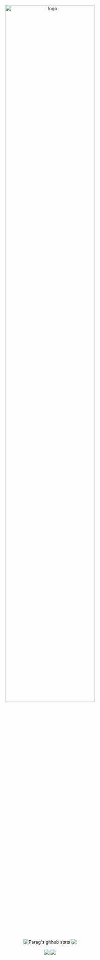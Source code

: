 <p align="center">
  <img src="https://github.com/Parag357/Parag357/blob/master/logo.png" alt="logo" width="75%" height="auto">
</p>
<p align="center">
  <img align="center"src="https://github-readme-stats.vercel.app/api?username=Parag357&theme=gruvbox&show_icons=true&hide=issues&text_color=ffff9f&bg_color=ffc107&title_color=000" alt="Parag's github stats"> 
  <img align="center"src="https://github-readme-stats.vercel.app/api/top-langs/?username=Parag357&theme=gruvbox&text_color=ffff9f&hide=javascript&layout=compact&bg_color=ffc107&title_color=000"/>
</p>
<p align="center">
<a href="https://github.com/Parag357/covid-19-awareness">
  <img align="center" src="https://github-readme-stats.vercel.app/api/pin/?username=Parag357&repo=covid-19-awareness&theme=gruvbox&text_color=ffff9f&bg_color=ffc107&title_color=000" />
</a>
<a href="https://github.com/Parag357/Attendance-Manager">
  <img align="center" src="https://github-readme-stats.vercel.app/api/pin/?username=Parag357&repo=Attendance-Manager&theme=gruvbox&text_color=ffff9f&bg_color=ffc107&title_color=000" />
</a>
 </p>

